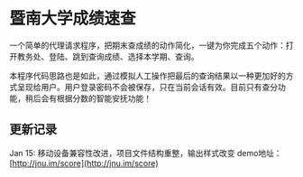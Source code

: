 # 暨南大学成绩速查
一个简单的代理请求程序，把期末查成绩的动作简化，一键为你完成五个动作：打开教务处、登陆、跳到查询成绩、选择本学期、查询。

本程序代码思路也是如此，通过模拟人工操作把最后的查询结果以一种更加好的方式呈现给用户。用户登录密码不会被保存，只在当前会话有效。目前只有查分功能，稍后会有根据分数的智能安抚功能！

## 更新记录
Jan 15: 移动设备兼容性改进，项目文件结构重整，输出样式改变
demo地址：[http://jnu.im/score](http://jnu.im/score)